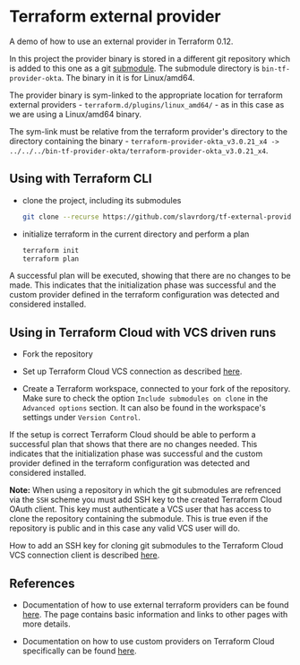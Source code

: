 # Terraform external provider

A demo of how to use an external provider in Terraform 0.12.

In this project the provider binary is stored in a different git repository which is added to this one as a git [submodule](https://git-scm.com/book/en/v2/Git-Tools-Submodules). The submodule directory is `bin-tf-provider-okta`. The binary in it is for Linux/amd64.

The provider binary is sym-linked to the appropriate location for terraform external providers - `terraform.d/plugins/linux_amd64/` - as in this case as we are using a Linux/amd64 binary.

The sym-link must be relative from the terraform provider's directory to the directory containing the binary - `terraform-provider-okta_v3.0.21_x4 -> ../../../bin-tf-provider-okta/terraform-provider-okta_v3.0.21_x4`.

## Using with Terraform CLI

* clone the project, including its submodules

  ```bash
  git clone --recurse https://github.com/slavrdorg/tf-external-provider.git
  ```

* initialize terraform in the current directory and perform a plan

  ```bash
  terraform init
  terraform plan
  ```

A successful plan will be executed, showing that there are no changes to be made. This indicates that the initialization phase was successful and the custom provider defined in the terraform configuration was detected and considered installed.

## Using in Terraform Cloud with VCS driven runs

* Fork the repository

* Set up Terraform Cloud VCS connection as described [here](https://www.terraform.io/docs/cloud/vcs/index.html). 

* Create a Terraform workspace, connected to your fork of the repository. Make sure to check the option `Include submodules on clone` in the `Advanced options` section. It can also be found in the workspace's settings under `Version Control`.

If the setup is correct Terraform Cloud should be able to perform a successful plan that shows that there are no changes needed. This indicates that the initialization phase was successful and the custom provider defined in the terraform configuration was detected and considered installed.

**Note:** When using a repository in which the git submodules are refrenced via the `SSH` scheme you must add SSH key to the created Terraform Cloud OAuth client. This key must authenticate a VCS user that has access to clone the repository containing the submodule. This is true even if the repository is public and in this case any valid VCS user will do.

How to add an SSH key for cloning git submodules to the Terraform Cloud VCS connection client is described [here](https://www.terraform.io/docs/cloud/vcs/index.html#ssh-keys).

## References

* Documentation of how to use external terraform providers can be found [here](https://www.terraform.io/docs/plugins/basics.html). The page contains basic information and links to other pages with more details. 

* Documentation on how to use custom providers on Terraform Cloud specifically can be found [here](https://www.terraform.io/docs/cloud/run/index.html#installing-terraform-providers).
